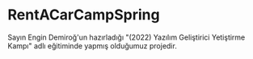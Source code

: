 # RentACarCampSpring
Sayın Engin Demiroğ'un hazırladığı "(2022) Yazılım Geliştirici Yetiştirme Kampı" adlı eğitiminde yapmış olduğumuz projedir.
